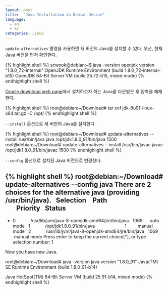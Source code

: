 ```yaml
---
layout: post
title:  "Java Installation in Debian Jessie"
language:
  - en
  - kr
categories: Linux
---
```

`update-alternatives` 명령을 사용하면 새 버전의 Java를 설치할 수 있다. 우선, 현재 Java 버전을 먼저 확인한다.

{% highlight shell %}
scwook@debian:~$ java -version
openjdk version "1.8.0_72-internal"
OpenJDK Runtime Environment (build 1.8.0_72-internal-b15)
OpenJDK 64-Bit Server VM (build 25.72-b15, mixed mode)
{% endhighlight shell %}


[Oracle download web page](http://www.oracle.com/technetwork/java/javase/downloads/index.html)에서 설치하고자 하는 Java를 다운받은 후 압축을 해재 한다.

{% highlight shell %}
root@debian:~/Download# tar xvf jdk-8u91-linux-x64.tar.gz -C /opt/
{% endhighlight shell %}

`--install` 옵션으로 새 버전의 Java를 설치한다.

{% highlight shell %}
root@debian:~/Download# update-alternatives --install /usr/bin/java java /opt/jdk1.8.0_91/bin/java 1500
root@debian:~/Download# update-alternatives --install /usr/bin/javac javac /opt/jdk1.8.0_91/bin/javac 1500
{% endhighlight shell %}

`--config` 옵션으로 설치된 Java 버전으로 변경한다.

{% highlight shell %}
root@debian:~/Download# update-alternatives --config java
There are 2 choices for the alternative java (providing /usr/bin/java).
  Selection    Path                                            Priority   Status
------------------------------------------------------------
* 0            /usr/lib/jvm/java-8-openjdk-amd64/jre/bin/java   1069      auto mode
  1            /opt/jdk1.8.0_91/bin/java                        1         manual mode
  2            /usr/lib/jvm/java-8-openjdk-amd64/jre/bin/java   1069      manual mode
Press enter to keep the current choice[*], or type selection number: 1

Now you have new Java.

root@debian:~/Download# java -version
java version "1.8.0_91"
Java(TM) SE Runtime Environment (build 1.8.0_91-b14)

Java HotSpot(TM) 64-Bit Server VM (build 25.91-b14, mixed mode)
{% endhighlight shell %}

